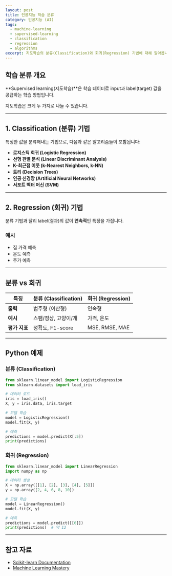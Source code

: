 ```yaml
---
layout: post
title: 인공지능 학습 분류
category: 인공지능 (AI)
tags:
  - machine-learning
  - supervised-learning
  - classification
  - regression
  - algorithms
excerpt: 지도학습의 분류(Classification)와 회귀(Regression) 기법에 대해 알아봅니다.
---
```


## 학습 분류 개요

**Supervised learning(지도학습)**은 학습 데이터로 input과 label(target) 값을 공급하는 학습 방법입니다.

지도학습은 크게 두 가지로 나눌 수 있습니다.

---

## 1. Classification (분류) 기법

특정한 값을 분류해내는 기법으로, 다음과 같은 알고리즘들이 포함됩니다:

- **로지스틱 회귀 (Logistic Regression)**
- **선형 판별 분석 (Linear Discriminant Analysis)**
- **K-최근접 이웃 (k-Nearest Neighbors, k-NN)**
- **트리 (Decision Trees)**
- **인공 신경망 (Artificial Neural Networks)**
- **서포트 벡터 머신 (SVM)**

---

## 2. Regression (회귀) 기법

분류 기법과 달리 label(결과)의 값이 **연속적**인 특징을 가집니다.

### 예시

- 집 가격 예측
- 온도 예측
- 주가 예측

---

## 분류 vs 회귀

| 특징 | 분류 (Classification) | 회귀 (Regression) |
|------|----------------------|-------------------|
| **출력** | 범주형 (이산형) | 연속형 |
| **예시** | 스팸/정상, 고양이/개 | 가격, 온도 |
| **평가 지표** | 정확도, F1-score | MSE, RMSE, MAE |

---

## Python 예제

### 분류 (Classification)

```python
from sklearn.linear_model import LogisticRegression
from sklearn.datasets import load_iris

# 데이터 로드
iris = load_iris()
X, y = iris.data, iris.target

# 모델 학습
model = LogisticRegression()
model.fit(X, y)

# 예측
predictions = model.predict(X[:5])
print(predictions)
```

### 회귀 (Regression)

```python
from sklearn.linear_model import LinearRegression
import numpy as np

# 데이터 생성
X = np.array([[1], [2], [3], [4], [5]])
y = np.array([2, 4, 6, 8, 10])

# 모델 학습
model = LinearRegression()
model.fit(X, y)

# 예측
predictions = model.predict([[6]])
print(predictions)  # 약 12
```

---

## 참고 자료

- [Scikit-learn Documentation](https://scikit-learn.org/stable/)
- [Machine Learning Mastery](https://machinelearningmastery.com/)
